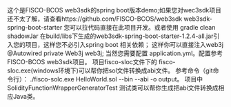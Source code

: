 这个是FISCO-BCOS web3sdk的spring boot版本demo;如果您对wec3sdk项目还不太了解，请查看https://github.com/FISCO-BCOS/web3sdk
web3sdk-spring-boot-starter 您可以拉代码直接在此项目开发。或者使用 gradle clean shadowJar 在build/libs下生成的web3sdk-spring-boot-starter-1.2.4-all.jar引入您的项目，这样您不必引入spring boot 相关依赖；
这样你可以直接注入web3j
@Autowired
private Web3j web3j;
当然您需要配置 application.yml。配置参考FISCO-BCOS web3sdk项目。
项目fisco-sloc文件下的 fisco-sloc.exe(windows环境下)可以帮你把sol文件转换成abi文件。
参考命令（git命令行）：  ./fisco-solc.exe HelloWorld.sol --bin --abi -o output。
项目中SolidityFunctionWrapperGeneratorTest 测试类可以帮你生成把abi文件转换成相应Java类。
